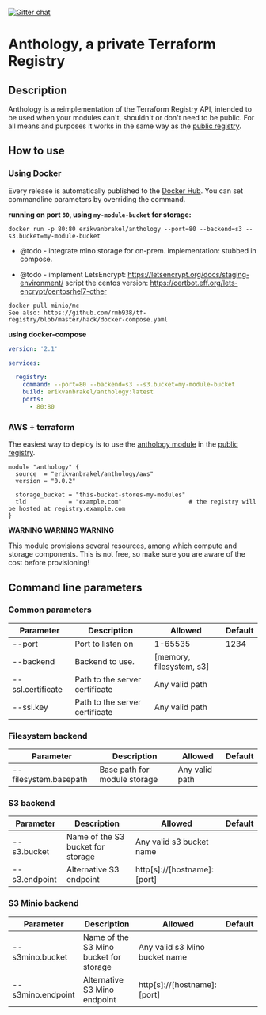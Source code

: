 [![Gitter chat](https://badges.gitter.im/anthology-registry/community.png)](https://gitter.im/anthology-registry/community)

# Anthology, a private Terraform Registry

## Description

Anthology is a reimplementation of the Terraform Registry API, intended to be used when your modules can't, shouldn't
or don't need to be public. For all means and purposes it works in the same way as the [public registry][terraform-registry].


## How to use

### Using Docker

Every release is automatically published to the [Docker Hub][docker-hub]. You can set commandline parameters by
overriding the command.

__running on port `80`, using `my-module-bucket` for storage:__

`docker run -p 80:80 erikvanbrakel/anthology --port=80 --backend=s3 --s3.bucket=my-module-bucket`

* @todo - integrate mino storage for on-prem. implementation: stubbed in compose.

* @todo - implement LetsEncrypt: https://letsencrypt.org/docs/staging-environment/
  script the centos version: https://certbot.eff.org/lets-encrypt/centosrhel7-other

```
docker pull minio/mc
See also: https://github.com/rmb938/tf-registry/blob/master/hack/docker-compose.yaml
```

__using docker-compose__
```yaml
version: '2.1'

services:

  registry:
    command: --port=80 --backend=s3 --s3.bucket=my-module-bucket
    build: erikvanbrakel/anthology:latest
    ports:
      - 80:80
```

### AWS + terraform

The easiest way to deploy is to use the [anthology module][anthology-module] in the [public registry][terraform-registry].

```hcl
module "anthology" {
  source  = "erikvanbrakel/anthology/aws"
  version = "0.0.2"

  storage_bucket = "this-bucket-stores-my-modules"
  tld            = "example.com"                   # the registry will be hosted at registry.example.com
}

```

__WARNING WARNING WARNING__

This module provisions several resources, among which compute and storage components. This is not free, so make sure you
are aware of the cost before provisioning!


## Command line parameters

### Common parameters
| Parameter             | Description                       | Allowed                  | Default |
| --------------------- | --------------------------------- | ------------------------ | ------- |
| --port                | Port to listen on                 | 1-65535                  | 1234    |
| --backend             | Backend to use.                   | [memory, filesystem, s3] |         |
| --ssl.certificate     | Path to the server certificate    | Any valid path           |         |
| --ssl.key             | Path to the server certificate    | Any valid path           |         |

### Filesystem backend
| Parameter             | Description                       | Allowed                  | Default |
| --------------------- | --------------------------------- | ------------------------ | ------- |
| --filesystem.basepath | Base path for module storage      | Any valid path           |         |

### S3 backend
| Parameter             | Description                       | Allowed                    | Default |
| --------------------- | --------------------------------- | -------------------------- | ------- |
| --s3.bucket           | Name of the S3 bucket for storage | Any valid s3 bucket name   |         |
| --s3.endpoint         | Alternative S3 endpoint           | http[s]://[hostname]:[port]|         |


### S3 Minio backend
| Parameter             | Description                            | Allowed                        |  Default  |
| --------------------- | ------------------------------------- | --------------------------------|-----------|
| --s3mino.bucket       | Name of the S3 Mino bucket for storage | Any valid s3 Mino bucket name  |           |   
| --s3mino.endpoint     | Alternative S3 Mino endpoint           | http[s]://[hostname]:[port]    |           |


[terraform-registry]: https://registry.terraform.io/
[anthology-module]: https://registry.terraform.io/modules/erikvanbrakel/anthology/aws/
[docker-hub]: https://hub.docker.com/r/erikvanbrakel/anthology/
